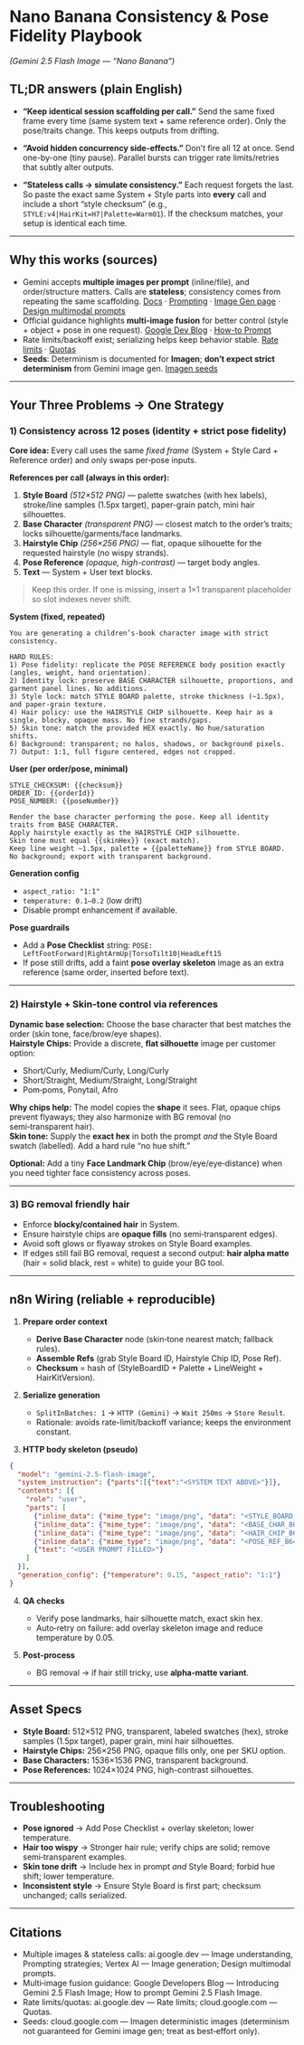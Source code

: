 # Nano Banana Consistency & Pose Fidelity Playbook
*(Gemini 2.5 Flash Image — “Nano Banana”)*

## TL;DR answers (plain English)
- **“Keep identical session scaffolding per call.”** Send the same fixed frame every time (same system text + same reference order). Only the pose/traits change. This keeps outputs from drifting.
- **“Avoid hidden concurrency side-effects.”** Don’t fire all 12 at once. Send one-by-one (tiny pause). Parallel bursts can trigger rate limits/retries that subtly alter outputs.

- **“Stateless calls → simulate consistency.”** Each request forgets the last. So paste the exact same System + Style parts into **every** call and include a short “style checksum” (e.g., `STYLE:v4|HairKit=H7|Palette=Warm01`). If the checksum matches, your setup is identical each time.

---

## Why this works (sources)
- Gemini accepts **multiple images per prompt** (inline/file), and order/structure matters. Calls are **stateless**; consistency comes from repeating the same scaffolding. [Docs](https://ai.google.dev/gemini-api/docs/image-understanding) · [Prompting](https://ai.google.dev/gemini-api/docs/prompting-strategies) · [Image Gen page](https://cloud.google.com/vertex-ai/generative-ai/docs/multimodal/image-generation) · [Design multimodal prompts](https://cloud.google.com/vertex-ai/generative-ai/docs/multimodal/design-multimodal-prompts)  
- Official guidance highlights **multi-image fusion** for better control (style + object + pose in one request). [Google Dev Blog](https://developers.googleblog.com/en/introducing-gemini-2-5-flash-image/) · [How-to Prompt](https://developers.googleblog.com/en/how-to-prompt-gemini-2-5-flash-image-generation-for-the-best-results/)  
- Rate limits/backoff exist; serializing helps keep behavior stable. [Rate limits](https://ai.google.dev/gemini-api/docs/rate-limits) · [Quotas](https://cloud.google.com/vertex-ai/generative-ai/docs/quotas)  
- **Seeds**: Determinism is documented for **Imagen**; **don’t expect strict determinism** from Gemini image gen. [Imagen seeds](https://cloud.google.com/vertex-ai/generative-ai/docs/image/generate-deterministic-images)

---

## Your Three Problems → One Strategy

### 1) **Consistency across 12 poses** (identity + strict pose fidelity)
**Core idea:** Every call uses the same *fixed frame* (System + Style Card + Reference order) and only swaps per‑pose inputs.

**References per call (always in this order):**
1. **Style Board** *(512×512 PNG)* — palette swatches (with hex labels), stroke/line samples (1.5px target), paper-grain patch, mini hair silhouettes.
2. **Base Character** *(transparent PNG)* — closest match to the order’s traits; locks silhouette/garments/face landmarks.
3. **Hairstyle Chip** *(256×256 PNG)* — flat, opaque silhouette for the requested hairstyle (no wispy strands).
4. **Pose Reference** *(opaque, high-contrast)* — target body angles.
5. **Text** — System + User text blocks.

> Keep this order. If one is missing, insert a 1×1 transparent placeholder so slot indexes never shift.

**System (fixed, repeated)**  
```
You are generating a children’s-book character image with strict consistency.

HARD RULES:
1) Pose fidelity: replicate the POSE REFERENCE body position exactly (angles, weight, hand orientation).
2) Identity lock: preserve BASE CHARACTER silhouette, proportions, and garment panel lines. No additions.
3) Style lock: match STYLE BOARD palette, stroke thickness (~1.5px), and paper-grain texture.
4) Hair policy: use the HAIRSTYLE CHIP silhouette. Keep hair as a single, blocky, opaque mass. No fine strands/gaps.
5) Skin tone: match the provided HEX exactly. No hue/saturation shifts.
6) Background: transparent; no halos, shadows, or background pixels.
7) Output: 1:1, full figure centered, edges not cropped.
```

**User (per order/pose, minimal)**  
```
STYLE_CHECKSUM: {{checksum}} 
ORDER_ID: {{orderId}} 
POSE_NUMBER: {{poseNumber}}

Render the base character performing the pose. Keep all identity traits from BASE CHARACTER. 
Apply hairstyle exactly as the HAIRSTYLE CHIP silhouette. 
Skin tone must equal {{skinHex}} (exact match). 
Keep line weight ~1.5px, palette = {{paletteName}} from STYLE BOARD. 
No background; export with transparent background.
```

**Generation config**
- `aspect_ratio: "1:1"`
- `temperature: 0.1–0.2` (low drift)
- Disable prompt enhancement if available.

**Pose guardrails**
- Add a **Pose Checklist** string: `POSE: LeftFootForward|RightArmUp|TorsoTilt10|HeadLeft15`  
- If pose still drifts, add a faint **pose overlay skeleton** image as an extra reference (same order, inserted before text).

---

### 2) **Hairstyle + Skin-tone control via references**
**Dynamic base selection:** Choose the base character that best matches the order (skin tone, face/brow/eye shapes).  
**Hairstyle Chips:** Provide a discrete, **flat silhouette** image per customer option:
- Short/Curly, Medium/Curly, Long/Curly
- Short/Straight, Medium/Straight, Long/Straight
- Pom‑poms, Ponytail, Afro

**Why chips help:** The model copies the **shape** it sees. Flat, opaque chips prevent flyaways; they also harmonize with BG removal (no semi‑transparent hair).  
**Skin tone:** Supply the **exact hex** in both the prompt *and* the Style Board swatch (labelled). Add a hard rule “no hue shift.”

**Optional:** Add a tiny **Face Landmark Chip** (brow/eye/eye‑distance) when you need tighter face consistency across poses.

---

### 3) **BG removal friendly hair**
- Enforce **blocky/contained hair** in System.
- Ensure hairstyle chips are **opaque fills** (no semi‑transparent edges).
- Avoid soft glows or flyaway strokes on Style Board examples.
- If edges still fail BG removal, request a second output: **hair alpha matte** (hair = solid black, rest = white) to guide your BG tool.

---

## n8n Wiring (reliable + reproducible)

1) **Prepare order context**
   - **Derive Base Character** node (skin‑tone nearest match; fallback rules).
   - **Assemble Refs** (grab Style Board ID, Hairstyle Chip ID, Pose Ref).
   - **Checksum** = hash of (StyleBoardID + Palette + LineWeight + HairKitVersion).

2) **Serialize generation**
   - `SplitInBatches: 1` → `HTTP (Gemini)` → `Wait 250ms` → `Store Result`.
   - Rationale: avoids rate-limit/backoff variance; keeps the environment constant.

3) **HTTP body skeleton (pseudo)**
```json
{
  "model": "gemini-2.5-flash-image",
  "system_instruction": {"parts":[{"text":"<SYSTEM TEXT ABOVE>"}]},
  "contents": [{
    "role": "user",
    "parts": [
      {"inline_data": {"mime_type": "image/png", "data": "<STYLE_BOARD_B64>"}},
      {"inline_data": {"mime_type": "image/png", "data": "<BASE_CHAR_B64>"}},
      {"inline_data": {"mime_type": "image/png", "data": "<HAIR_CHIP_B64>"}},
      {"inline_data": {"mime_type": "image/png", "data": "<POSE_REF_B64>"}},
      {"text": "<USER PROMPT FILLED>"}
    ]
  }],
  "generation_config": {"temperature": 0.15, "aspect_ratio": "1:1"}
}
```

4) **QA checks**
   - Verify pose landmarks, hair silhouette match, exact skin hex.
   - Auto‑retry on failure: add overlay skeleton image and reduce temperature by 0.05.

5) **Post‑process**
   - BG removal → if hair still tricky, use **alpha‑matte variant**.

---

## Asset Specs
- **Style Board:** 512×512 PNG, transparent, labeled swatches (hex), stroke samples (1.5px target), paper grain, mini hair silhouettes.
- **Hairstyle Chips:** 256×256 PNG, opaque fills only, one per SKU option.
- **Base Characters:** 1536×1536 PNG, transparent background.
- **Pose References:** 1024×1024 PNG, high-contrast silhouettes.

---

## Troubleshooting
- **Pose ignored** → Add Pose Checklist + overlay skeleton; lower temperature.
- **Hair too wispy** → Stronger hair rule; verify chips are solid; remove semi‑transparent examples.
- **Skin tone drift** → Include hex in prompt *and* Style Board; forbid hue shift; lower temperature.
- **Inconsistent style** → Ensure Style Board is first part; checksum unchanged; calls serialized.

---

## Citations
- Multiple images & stateless calls: ai.google.dev — Image understanding, Prompting strategies; Vertex AI — Image generation; Design multimodal prompts.
- Multi‑image fusion guidance: Google Developers Blog — Introducing Gemini 2.5 Flash Image; How to prompt Gemini 2.5 Flash Image.
- Rate limits/quotas: ai.google.dev — Rate limits; cloud.google.com — Quotas.
- Seeds: cloud.google.com — Imagen deterministic images (determinism not guaranteed for Gemini image gen; treat as best‑effort only).
